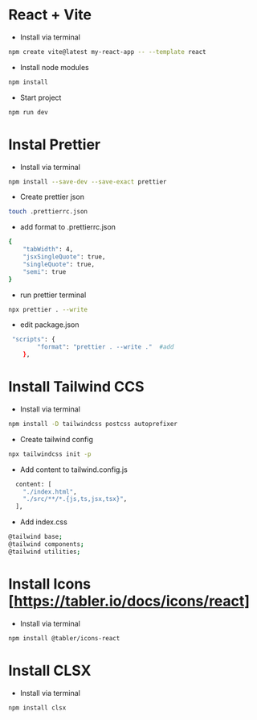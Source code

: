 # React + Vite

-   Install via terminal

```bash
npm create vite@latest my-react-app -- --template react
```

-   Install node modules

```bash
npm install
```

-   Start project

```bash
npm run dev
```

# Instal Prettier

-   Install via terminal

```bash
npm install --save-dev --save-exact prettier
```

-   Create prettier json

```bash
touch .prettierrc.json
```

-   add format to .prettierrc.json

```bash
{
    "tabWidth": 4,
    "jsxSingleQuote": true,
    "singleQuote": true,
    "semi": true
}
```

-   run prettier terminal

```bash
npx prettier . --write
```

-   edit package.json

```bash
 "scripts": {
        "format": "prettier . --write ."  #add
    },
```

# Install Tailwind CCS

-   Install via terminal

```bash
npm install -D tailwindcss postcss autoprefixer
```

-   Create tailwind config

```bash
npx tailwindcss init -p
```

-   Add content to tailwind.config.js

```bash
  content: [
    "./index.html",
    "./src/**/*.{js,ts,jsx,tsx}",
  ],
```

-   Add index.css

```bash
@tailwind base;
@tailwind components;
@tailwind utilities;
```

# Install Icons [https://tabler.io/docs/icons/react]

-   Install via terminal

```bash
npm install @tabler/icons-react
```

# Install CLSX

-   Install via terminal
```bash
npm install clsx
```